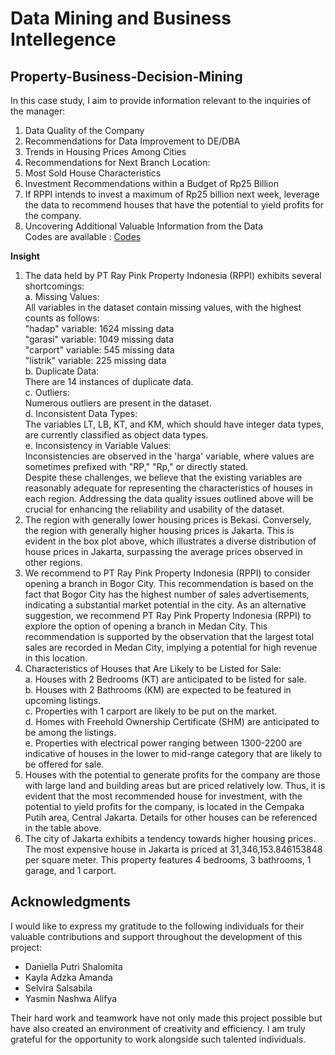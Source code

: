 # Data Mining and Business Intellegence
## Property-Business-Decision-Mining

In this case study, I aim to provide information relevant to the inquiries of the manager:

1. Data Quality of the Company
2. Recommendations for Data Improvement to DE/DBA
3. Trends in Housing Prices Among Cities
4. Recommendations for Next Branch Location:
5. Most Sold House Characteristics
6. Investment Recommendations within a Budget of Rp25 Billion
7. If RPPI intends to invest a maximum of Rp25 billion next week, leverage the data to recommend houses that have the potential to yield profits for the company.
8. Uncovering Additional Valuable Information from the Data
\
Codes are available : [Codes](https://github.com/ChatleaShakira/Property-Business-Decision-Mining/blob/e0e5508f902e3e7ec1824e93e61e96a3a0e73555/Tugas_Kelompok_Data_Mining.ipynb)

**Insight**
1. The data held by PT Ray Pink Property Indonesia (RPPI) exhibits several shortcomings:\
   a. Missing Values:\
      All variables in the dataset contain missing values, with the highest counts as follows:\
      "hadap" variable: 1624 missing data\
      "garasi" variable: 1049 missing data\
      "carport" variable: 545 missing data\
      "listrik" variable: 225 missing data\
   b. Duplicate Data:\
      There are 14 instances of duplicate data.\
   c. Outliers:\
      Numerous outliers are present in the dataset.\
   d. Inconsistent Data Types:\
      The variables LT, LB, KT, and KM, which should have integer data types, are currently classified as object data types.\
   e. Inconsistency in Variable Values:\
      Inconsistencies are observed in the 'harga' variable, where values are sometimes prefixed with "RP," "Rp," or directly stated.\
Despite these challenges, we believe that the existing variables are reasonably adequate for representing the characteristics of houses in each region. Addressing the data quality issues outlined above will be crucial for enhancing the reliability and usability of the dataset.
2. The region with generally lower housing prices is Bekasi. Conversely, the region with generally higher housing prices is Jakarta. This is evident in the box plot above, which illustrates a diverse distribution of house prices in Jakarta, surpassing the average prices observed in other regions.
3. We recommend to PT Ray Pink Property Indonesia (RPPI) to consider opening a branch in Bogor City. This recommendation is based on the fact that Bogor City has the highest number of sales advertisements, indicating a substantial market potential in the city. As an alternative suggestion, we recommend PT Ray Pink Property Indonesia (RPPI) to explore the option of opening a branch in Medan City. This recommendation is supported by the observation that the largest total sales are recorded in Medan City, implying a potential for high revenue in this location.
4. Characteristics of Houses that Are Likely to be Listed for Sale:\
   a. Houses with 2 Bedrooms (KT) are anticipated to be listed for sale.\
   b. Houses with 2 Bathrooms (KM) are expected to be featured in upcoming listings.\
   c. Properties with 1 carport are likely to be put on the market.\
   d. Homes with Freehold Ownership Certificate (SHM) are anticipated to be among the listings.\
   e. Properties with electrical power ranging between 1300-2200 are indicative of houses in the lower to mid-range category that are likely to be offered for sale.
5. Houses with the potential to generate profits for the company are those with large land and building areas but are priced relatively low. Thus, it is evident that the most recommended house for investment, with the potential to yield profits for the company, is located in the Cempaka Putih area, Central Jakarta. Details for other houses can be referenced in the table above.
6. The city of Jakarta exhibits a tendency towards higher housing prices. The most expensive house in Jakarta is priced at 31,346,153.846153848 per square meter. This property features 4 bedrooms, 3 bathrooms, 1 garage, and 1 carport.

## Acknowledgments

I would like to express my gratitude to the following individuals for their valuable contributions and support throughout the development of this project:
- Daniella Putri Shalomita 
- Kayla Adzka Amanda 
- Selvira Salsabila 
- Yasmin Nashwa Alifya

Their hard work and teamwork have not only made this project possible but have also created an environment of creativity and efficiency. I am truly grateful for the opportunity to work alongside such talented individuals.






   

